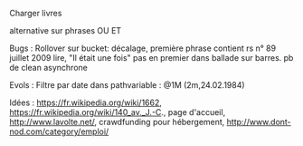 Charger livres

alternative sur phrases OU ET

Bugs : Rollover sur bucket: décalage, 
première phrase contient rs n° 89 juillet 2009 lire, 
"Il était une fois" pas en premier dans ballade sur barres. pb de clean asynchrone

Evols : Filtre par date dans pathvariable : @1M    (2m,24.02.1984)

Idées : https://fr.wikipedia.org/wiki/1662, https://fr.wikipedia.org/wiki/140_av._J.-C., page d'accueil, http://www.lavolte.net/, crawdfunding pour hébergement, http://www.dont-nod.com/category/emploi/
